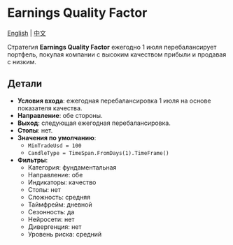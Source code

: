 # Earnings Quality Factor
[English](README.md) | [中文](README_zh.md)

Стратегия **Earnings Quality Factor** ежегодно 1 июля перебалансирует портфель, покупая компании с высоким качеством прибыли и продавая с низким.

## Детали
- **Условия входа**: ежегодная перебалансировка 1 июля на основе показателя качества.
- **Направление**: обе стороны.
- **Выход**: следующая ежегодная перебалансировка.
- **Стопы**: нет.
- **Значения по умолчанию**:
  - `MinTradeUsd = 100`
  - `CandleType = TimeSpan.FromDays(1).TimeFrame()`
- **Фильтры**:
  - Категория: фундаментальная
  - Направление: обе
  - Индикаторы: качество
  - Стопы: нет
  - Сложность: средняя
  - Таймфрейм: дневной
  - Сезонность: да
  - Нейросети: нет
  - Дивергенция: нет
  - Уровень риска: средний
